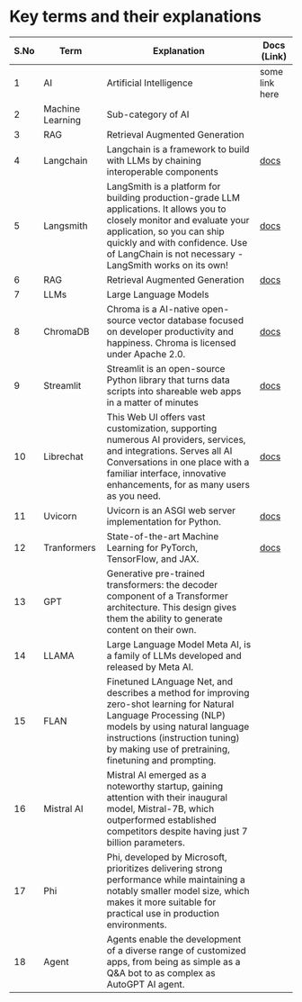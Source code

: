 # Key terms and their explanations

| S.No | Term             | Explanation                                                                                                                                                                                                                                          | Docs (Link)                                                       |
| ---- | ---------------- | ---------------------------------------------------------------------------------------------------------------------------------------------------------------------------------------------------------------------------------------------------- | ----------------------------------------------------------------- |
| 1    | AI               | Artificial Intelligence                                                                                                                                                                                                                              | some link here                                                    |
| 2    | Machine Learning | Sub-category of AI                                                                                                                                                                                                                                   |                                                                   |
| 3    | RAG              | Retrieval Augmented Generation                                                                                                                                                                                                                       |                                                                   |
| 4    | Langchain        | Langchain is a framework to build with LLMs by chaining interoperable components                                                                                                                                                                     | [docs](https://python.langchain.com/v0.2/docs/introduction/)      |
| 5    | Langsmith        | LangSmith is a platform for building production-grade LLM applications. It allows you to closely monitor and evaluate your application, so you can ship quickly and with confidence. Use of LangChain is not necessary - LangSmith works on its own! | [docs](https://docs.smith.langchain.com/)                         |
| 6    | RAG              | Retrieval Augmented Generation                                                                                                                                                                                                                       | [docs](pdfs\RAG-Explained-in-the-context-of-LLMs-AI-Advances.pdf) |
| 7    | LLMs             | Large Language Models                                                                                                                                                                                                                                |                                                                   |
| 8    | ChromaDB         | Chroma is a AI-native open-source vector database focused on developer productivity and happiness. Chroma is licensed under Apache 2.0.                                                                                                              | [docs](https://docs.trychroma.com/getting-started)                |
| 9    | Streamlit        | Streamlit is an open-source Python library that turns data scripts into shareable web apps in a matter of minutes                                                                                                                                    | [docs](https://docs.streamlit.io/)                                |
| 10   | Librechat        | This Web UI offers vast customization, supporting numerous AI providers, services, and integrations. Serves all AI Conversations in one place with a familiar interface, innovative enhancements, for as many users as you need.                     | [docs](https://www.librechat.ai/docs)                             |
| 11   | Uvicorn          | Uvicorn is an ASGI web server implementation for Python.                                                                                                                                                                                             | [docs](https://www.uvicorn.org/)                                  |
| 12   | Tranformers      | State-of-the-art Machine Learning for PyTorch, TensorFlow, and JAX.                                                                                                                                                                                  | [docs](https://huggingface.co/docs/transformers/index)            |
| 13   | GPT              | Generative pre-trained transformers: the decoder component of a Transformer architecture. This design gives them the ability to generate content on their     own.                                                                                   |                                                                   |
| 14   | LLAMA            | Large Language Model Meta AI, is a family of LLMs developed and released by Meta AI.                                                                                                                                                                 |                                                                   |
| 15   | FLAN             | Finetuned LAnguage Net, and describes a method for improving zero-shot learning for Natural Language Processing (NLP) models by using natural language instructions (instruction tuning) by making use of pretraining, finetuning and prompting.     |                                                                   |
| 16   | Mistral AI       | Mistral AI emerged as a noteworthy startup, gaining attention with their inaugural model, Mistral-7B, which outperformed established competitors despite having just 7 billion parameters.                                                           |                                                                   |
| 17   | Phi              | Phi, developed by Microsoft, prioritizes delivering strong performance while maintaining a notably smaller model size, which makes it more suitable for practical use in production environments.                                                    |                            |
| 18   | Agent            |    Agents enable the development of a diverse range of customized apps, from being as simple as a Q&A bot to as complex as AutoGPT AI agent.                                                                                                                                                                                                                                                  |                                                                   |
